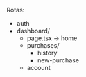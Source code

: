 Rotas:
- auth
- dashboard/
  - page.tsx -> home
  - purchases/
    - history
    - new-purchase
  - account

